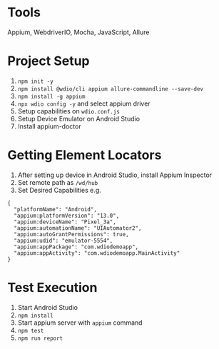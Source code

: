 # Tools
Appium, WebdriverIO, Mocha, JavaScript, Allure

# Project Setup
1. `npm init -y`
2. `npm install @wdio/cli appium allure-commandline --save-dev`
3. `npm install -g appium`
4. `npx wdio config -y` and select appium driver
5. Setup capabilities on `wdio.conf.js`
6. Setup Device Emulator on Android Studio
7. Install appium-doctor

# Getting Element Locators
1. After setting up device in Android Studio, install Appium Inspector
2. Set remote path as `/wd/hub`
3. Set Desired Capabilities e.g.
```
{
  "platformName": "Android",
  "appium:platformVersion": "13.0",
  "appium:deviceName": "Pixel_3a",
  "appium:automationName": "UIAutomator2",
  "appium:autoGrantPermissions": true,
  "appium:udid": "emulator-5554",
  "appium:appPackage": "com.wdiodemoapp",
  "appium:appActivity": "com.wdiodemoapp.MainActivity"
}
```

# Test Execution
1. Start Android Studio
2. `npm install`
3. Start appium server with `appium` command
4. `npm test`
5. `npm run report`
